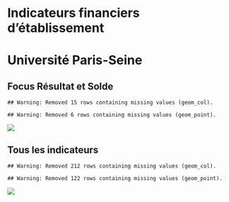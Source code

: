 Indicateurs financiers d’établissement
================

# Université Paris-Seine

## Focus Résultat et Solde

    ## Warning: Removed 15 rows containing missing values (geom_col).

    ## Warning: Removed 6 rows containing missing values (geom_point).

![](université_paris_seine_files/figure-gfm/etab.focus-1.png)<!-- -->

## Tous les indicateurs

    ## Warning: Removed 212 rows containing missing values (geom_col).

    ## Warning: Removed 122 rows containing missing values (geom_point).

![](université_paris_seine_files/figure-gfm/etab-1.png)<!-- -->
